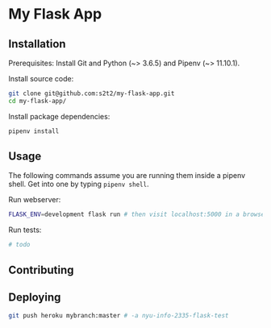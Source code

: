 # My Flask App

## Installation

Prerequisites: Install Git and Python (~> 3.6.5) and Pipenv (~> 11.10.1).

Install source code:

```sh
git clone git@github.com:s2t2/my-flask-app.git
cd my-flask-app/
```

Install package dependencies:

```sh
pipenv install
```

## Usage

The following commands assume you are running them inside a pipenv shell. Get into one by typing `pipenv shell`.

Run webserver:

```sh
FLASK_ENV=development flask run # then visit localhost:5000 in a browser...
```

Run tests:

```sh
# todo
```

## Contributing

## Deploying

```sh
git push heroku mybranch:master # -a nyu-info-2335-flask-test
```
